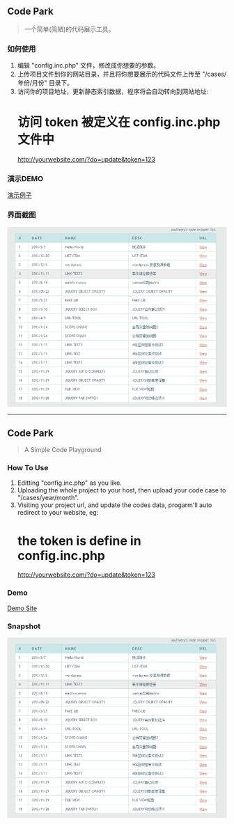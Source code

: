 ## Code Park ##

> 一个简单(简陋)的代码展示工具。

### 如何使用 ###

 1. 编辑 "config.inc.php" 文件，修改成你想要的参数。
 2. 上传项目文件到你的网站目录，并且将你想要展示的代码文件上传至 "/cases/年份/月份" 目录下。
 3. 访问你的项目地址，更新静态索引数据，程序将会自动转向到网站地址:
    # 访问 token 被定义在 config.inc.php 文件中
    http://yourwebsite.com/?do=update&token=123

### 演示DEMO ###

[演示例子](http://demo.soulteary.com)

### 界面截图 ###

![例子截图](https://raw.githubusercontent.com/soulteary/code-park/master/snapshot.png)

---

## Code Park ##

> A Simple Code Playground

### How To Use ###

 1. Editting "config.inc.php" as you like.
 2. Uploading the whole project to your host, then upload your code case to "/cases/year/month".
 3. Visiting your project url, and update the codes data, progarm'll auto redirect to your website, eg:
    # the token is define in config.inc.php
    http://yourwebsite.com/?do=update&token=123

### Demo ###

[Demo Site](http://demo.soulteary.com)

### Snapshot ###

![Demo Picuture](https://raw.githubusercontent.com/soulteary/code-park/master/snapshot.png)